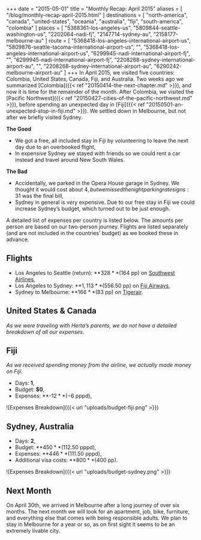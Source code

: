 +++
date    = "2015-05-01"
title   = "Monthly Recap: April 2015"
aliases = [ "/blog/monthly-recap-april-2015.html" ]
destinations = [
  "north-america", "canada", "united-states",
  "oceania", "australia", "fiji",
  "south-america", "colombia"
]
places = [
  "5368361-los-angeles-us", "5809844-seattle-washington-us", "2202064-nadi-fj",
  "2147714-sydney-au", "2158177-melbourne-au"
]
route = [
  "5368418-los-angeles-international-airport-us",
  "5809876-seattle-tacoma-international-airport-us",
  "",
  "5368418-los-angeles-international-airport-us",
  "6299945-nadi-international-airport-fj",
  "",
  "6299945-nadi-international-airport-fj",
  "2208268-sydney-international-airport-au",
  "",
  "2208268-sydney-international-airport-au",
  "6290242-melbourne-airport-au"
]
+++
In April 2015, we visited five countries: Colombia, United States, Canada, Fiji, and Australia. Two weeks ago we summarized [Colombia]({{< ref "20150414-the-next-chapter.md" >}}), and now it is time for the remainder of the month. After Colombia, we visited the [Pacific Northwest]({{< ref "20150427-cities-of-the-pacific-northwest.md" >}}), before spending an unexpected day in [Fiji]({{< ref "20150501-an-unexpected-stop-in-fiji.md" >}}). We settled down in Melbourne, but not after we briefly visited Sydney.
<!--more-->

**The Good**

* We got a free, all included stay in Fiji by volunteering to leave the next day due to an overbooked flight,
* In expensive Sydney we stayed with friends so we could rent a car instead and travel around New South Wales.

**The Bad**

* Accidentally, we parked in the Opera House garage in Sydney. We thought it would cost about 4$, but we missed the night parking rate signs: 31$ was the final bill,
* Sydney in general is very expensive. Due to our free stay in Fiji we could increase Sydney’s budget, which turned out to be just enough.

A detailed list of expenses per country is listed below. The amounts per person are based on our two-person journey. Flights are listed separately (and are not included in the countries’ budget) as we booked these in advance.

## Flights
* Los Angeles to Seattle (return): **$328** ($164 pp) on [Southwest Airlines](https://www.southwest.com/),
* Los Angeles to Sydney: **$1,113** ($556.50 pp) on [Fiji Airways](http://www.fijiairways.com/),
* Sydney to Melbourne: **$166** ($83 pp) on [Tigerair](http://www.tigerair.com/).

## United States & Canada
*As we were traveling with Herta’s parents, we do not have a detailed breakdown of all our expenses.*

## Fiji
*As we received spending money from the airline, we actually made money on Fiji.*

* Days: **1**,
* Budget: **$0**,
* Expenses: **-$12** (-$6 pppd),

<span class="img-thumbnail">![Expenses Breakdown]({{< url "uploads/budget-fiji.png" >}})</span>

## Sydney, Australia
* Days: **2**,
* Budget: **$450** ($112.50 pppd),
* Expenses: **$446** ($111.50 pppd),
* Additional visa costs: **$800** ($400 pp).

<span class="img-thumbnail">![Expenses Breakdown]({{< url "uploads/budget-sydney.png" >}})</span>

## Next Month
On April 30th, we arrived in Melbourne after a long journey of over six months. The next month we will look for an apartment, job, bike, furniture, and everything else that comes with being responsible adults. We plan to stay in Melbourne for a year or so, as on first sight it seems to be an extremely livable city.
